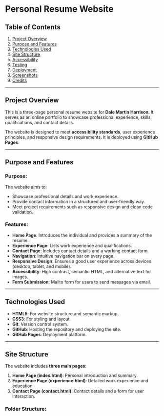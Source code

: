 # Personal Resume Website

## Table of Contents
1. [Project Overview](#project-overview)
2. [Purpose and Features](#purpose-and-features)
3. [Technologies Used](#technologies-used)
4. [Site Structure](#site-structure)
5. [Accessibility](#accessibility)
6. [Testing](#testing)
7. [Deployment](#deployment)
8. [Screenshots](#screenshots)
9. [Credits](#credits)

---

## Project Overview

This is a three-page personal resume website for **Dale Martin Harrison**. It serves as an online portfolio to showcase professional experience, skills, qualifications, and contact details.

The website is designed to meet **accessibility standards**, user experience principles, and responsive design requirements. It is deployed using **GitHub Pages**.

---

## Purpose and Features

### Purpose:
The website aims to:
- Showcase professional details and work experience.
- Provide contact information in a structured and user-friendly way.
- Meet project requirements such as responsive design and clean code validation.

### Features:
- **Home Page**: Introduces the individual and provides a summary of the resume.
- **Experience Page**: Lists work experience and qualifications.
- **Contact Page**: Includes contact details and a working contact form.
- **Navigation**: Intuitive navigation bar on every page.
- **Responsive Design**: Ensures a good user experience across devices (desktop, tablet, and mobile).
- **Accessibility**: High contrast, semantic HTML, and alternative text for images.
- **Form Submission**: Mailto form for users to send messages via email.

---

## Technologies Used

- **HTML5**: For website structure and semantic markup.
- **CSS3**: For styling and layout.
- **Git**: Version control system.
- **GitHub**: Hosting the repository and deploying the site.
- **GitHub Pages**: Deployment platform.

---

## Site Structure

The website includes **three main pages**:
1. **Home Page (index.html)**: Personal introduction and summary.
2. **Experience Page (experience.html)**: Detailed work experience and education.
3. **Contact Page (contact.html)**: Contact details and a form for user interaction.

### Folder Structure:
